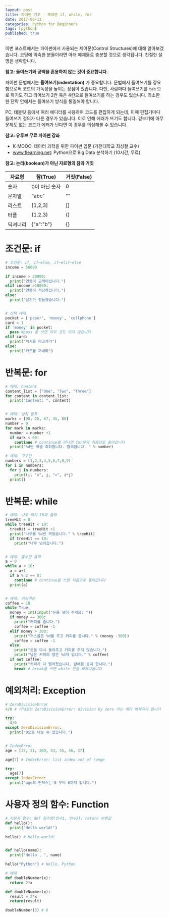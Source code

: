 ```yaml
---
layout: post  
title: 파이썬 기초 - 제어문 if, while, for  
date: 2017-06-13  
categories: Python for Beginners  
tags: [python]  
published: true  
---
```


이번 포스트에서는 파이썬에서 사용되는 제어문(Control Structures)에 대해 알아보겠습니다. 코딩에 익숙한 분들이라면 아래 예제들로 충분할 것으로 생각됩니다. 친절한 설명은 생략합니다.

**참고: 들여쓰기와 공백을 혼용하지 않는 것이 중요합니다.**  

파이썬 문법에서는 **들여쓰기(indentation)** 가 중요합니다. 문법에서 들여쓰기를 강요함으로써 코드의 가독성을 높이는 장점이 있습니다. 다만, 사람마다 들여쓰기를 `tab` 으로 하기도 하고 띄어쓰기 2칸 혹은 4칸으로 들여쓰기를 하는 경우도 있습니다. 최소한 한 단락 안에서는 들여쓰기 방식을 통일해야 합니다.

PC, 태블릿 등에서 여러 에디터를 사용하여 코드를 편집하게 되는데, 이때 편집기마다 들여쓰기 정의가 다른 경우가 있습니다. 이로 인해 에러가 뜨기도 합니다. 겉보기에 아무 문제도 없는 코드가 에러가 난다면 이 경우를 의심해볼 수 있습니다.




**참고: 유투브 무료 파이썬 강좌**  
- K-MOOC: 데이터 과학을 위한 파이썬 입문 (가천대학교 최성철 교수)
- www.flearning.net: Python으로 Big Data 분석하기 (10시간, 무료)


**참고: 논리(boolean)가 아닌 자료형의 참과 거짓**

자료형    | 참(True)      | 거짓(False)
---------|---------------|-------------
숫자     | 0이 아닌 숫자   | 0
문자열   | "abc"         | ""
리스트   | [1,2,3]       | []
터플     | (1.2.3)       | ()
딕셔너리 | {"a":"b"}     | {}



# 조건문: if

```python
# 조건문: if, if~else, if~elif~else
income = 50000

if income > 20000:
  print("연봉이 고액이십니다.")
elif income >10000:
  print("연봉이 적당하십니다.")
else:
  print("살기가 힘들겠습니다.")


# 선택 예제
pocket = ['paper', 'money', 'cellphone']
card = 1
if 'money' in pocket:
  pass #pass 를 쓰면 아무 것도 하지 않습니다
elif card:
  print("택시를 타고가라")
else:
  print("카드를 꺼내라")  
```

# 반복문: for

```python
# 예제: Content
content_list = ["One", "Two", "Three"]
for content in content_list:
  print("Content: ", content)


# 예제: 성적 발표
marks = [90, 25, 67, 45, 80]
number = 0
for mark in marks:
  number = number +1
  if mark < 60:
    continue # continue를 만나면 for문의 처음으로 돌아갑니다
  print("%d번 학생 축하합니다. 합격입니다. " % number)

# 예제: 구구단
numbers = [1,2,3,4,5,6,7,8,9]
for i in numbers:
  for j in numbers:
    print(i, "x", j, "=", i*j)
  print()
```


# 반복문: while

```python
# 예제: 나무 찍기 10회 출력
treeHit = 0
while treeHit < 10:
  treeHit = treeHit +1
  print("나무를 %d번 찍었습니다." % treeHit)
  if treeHit == 10:
    print("나무 넘어갑니다.")


# 예제: 홀수만 출력
a = 0
while a < 10:
  a = a+1
  if a % 2 == 0:
    continue # continue를 쓰면 처음으로 돌아갑니다
  print(a)


# 예제: 커피머신
coffee = 10
while True:
  money = int(input("돈을 넣어 주세요: "))
  if money == 300:
    print("커피를 줍니다.")
    coffee = coffee -1
  elif money > 300:
    print("거스름돈 %d를 주고 커피를 줍니다." % (money -300))
    coffee = coffee -1
  else:
    print("돈을 다시 돌려주고 커피를 주지 않습니다.")
    print("남은 커피의 양은 %d개 입니다." % coffee)
  if not coffee:
    print("커피가 다 떨어졌습니다. 판매를 중지 합니다.")
    break # break를 쓰면 while 문을 빠져나옵니다
```


# 예외처리: Exception

```python
# ZeroDivisionError
4/0 # 이대로는 ZeroDivisionError: division by zero 라는 에러 메세지가 뜹니다

try:
  4/0
except ZeroDivisionError:
  print("0으로 나눌 수 없습니다.")


# IndexError
age = [37, 31, 360, 43, 55, 46, 37]

age[7] # IndexError: list index out of range

try:
  age[7]
except IndexError:
  print("age의 인덱스는 0 부터 6까지 입니다.")
```

# 사용자 정의 함수: Function

```python
# 사용자 함수: def 함수명(인수1, 인수2): return 반환값
def hello():
  print("Hello world!")

hello() # Hello world!


def hello(name):
  print("Hello , ", name)

hello("Python") # Hello, Python

# 예제
def doubleNumber(x):
  return 2*x

def doubleNumber(x):
  result = 2*x
  return(result)

doubleNumber(3) # 6
```
